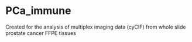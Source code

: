 # PCa_immune

Created for the analysis of multiplex imaging data (cyCIF) from whole slide prostate cancer FFPE tissues
